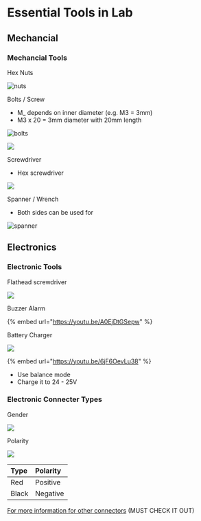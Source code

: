 # Essential Tools in Lab

## Mechancial

### Mechancial Tools

Hex Nuts

![nuts](https://www.albanycountyfasteners.com/mm5/graphics/00000001/Stainless%20Steel%20Heavy%20Hex%20Nuts%202.jpg)

Bolts / Screw

* M\_ depends on inner diameter \(e.g. M3 = 3mm\)
* M3 x 20 = 3mm diameter with 20mm length

![bolts](https://5.imimg.com/data5/UU/GJ/MY-10450013/metal-bolt-500x500.jpg)

![](https://sc01.alicdn.com/kf/HTB12unBPXXXXXXqaXXX760XFXXXn/200587116/HTB12unBPXXXXXXqaXXX760XFXXXn.png)

Screwdriver

* Hex screwdriver 

![](https://images-na.ssl-images-amazon.com/images/I/81tfV6lh8kL._SX466_.jpg)

Spanner / Wrench

* Both sides can be used for 

![spanner](https://images-na.ssl-images-amazon.com/images/I/91avYiL8hlL._SX355_.jpg)

## Electronics

### Electronic Tools

Flathead screwdriver

![](https://img.pcstore.com.tw/~prod/M02195118_big.jpg?pimg=static&P=1470881889)

Buzzer Alarm

{% embed url="https://youtu.be/A0EjDtGSepw" %}



Battery Charger

![](https://a.pololu-files.com/picture/0J6156.600x480.jpg?2ca504dd53e8abba56553ecc4c6ca4bc)

{% embed url="https://youtu.be/6jF6OevLu38" %}



* Use balance mode
* Charge it to 24 - 25V

### Electronic Connecter Types

Gender

![](https://www.dhresource.com/0x0s/f2-albu-g1-M01-EB-D9-rBVaGVSKYTiACPQNAADXOIZVRTk251.jpg/led-strip-lighting-5050-connector-male-female.jpg)

Polarity

![](https://vruzend.com/wp-content/uploads/2017/06/xt60-wires-pair.jpg)

| Type | Polarity |
| :--- | :--- |
| Red | Positive |
| Black | Negative |

[For more information for other connectors](https://learn.sparkfun.com/tutorials/connector-basics/all) \(MUST CHECK IT OUT\)

